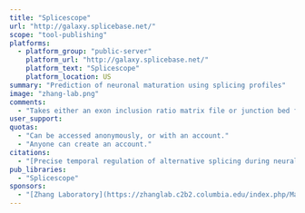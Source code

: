 ```yaml
---
title: "Splicescope"
url: "http://galaxy.splicebase.net/"
scope: "tool-publishing"
platforms:
  - platform_group: "public-server"
    platform_url: "http://galaxy.splicebase.net/"
    platform_text: "Splicescope"
    platform_location: US
summary: "Prediction of neuronal maturation using splicing profiles"
image: "zhang-lab.png"
comments:
  - "Takes either an exon inclusion ratio matrix file or junction bed files from multiple samples as input and outputs a zip file including prediction results, PCA analysis results and a PCA plot based on reference samples and an html file to summarize the prediction."
user_support:
quotas:
  - "Can be accessed anonymously, or with an account."
  - "Anyone can create an account."
citations:
  - "[Precise temporal regulation of alternative splicing during neural development](https://doi.org/10.1101/247601), Sebastien M Weyn-Vanhentenryck, Huijuan Feng, Dmytro Ustianenko, Rachel Duffie, Qinghong Yan, Martin Jacko, Jose C Martinez, Marianne Goodwin, Xuegong Zhang, Ulrich Hengst, Stavros Lomvardas, Maurice S Swanson, Chaolin Zhang. *bioRxiv* 247601; doi: 10.1101/247601"
pub_libraries:
  - "Splicescope"
sponsors:
  - "[Zhang Laboratory](https://zhanglab.c2b2.columbia.edu/index.php/Main_Page), Department of Systems Biology, the Department of Biochemistry and Molecular Biophysics, and the Motor Neuron Center at Columbia University Medical Center"
---
```

